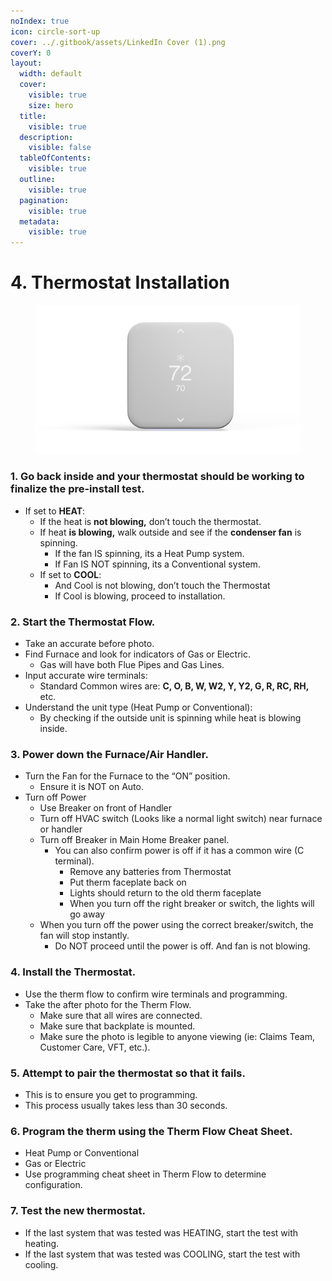 ```yaml
---
noIndex: true
icon: circle-sort-up
cover: ../.gitbook/assets/LinkedIn Cover (1).png
coverY: 0
layout:
  width: default
  cover:
    visible: true
    size: hero
  title:
    visible: true
  description:
    visible: false
  tableOfContents:
    visible: true
  outline:
    visible: true
  pagination:
    visible: true
  metadata:
    visible: true
---
```


# 4. Thermostat Installation

<div align="left"><figure><img src="../.gitbook/assets/web_use-Therm-Swappable1.jpg" alt="" width="563"><figcaption></figcaption></figure></div>

### 1. Go back inside and your thermostat should be working to finalize the pre-install test.

* If set to **HEAT**:
  * If the heat is **not blowing,** don’t touch the thermostat.
  * If heat **is blowing,** walk outside and see if the **condenser fan** is spinning.
    * If the fan IS spinning, its a Heat Pump system.
    * If Fan IS NOT spinning, its a Conventional system.
  * If set to **COOL**:
    * And Cool is not blowing, don’t touch the Thermostat
    * If Cool is blowing, proceed to installation.

### 2. Start the Thermostat Flow.

* Take an accurate before photo.
* Find Furnace and look for indicators of Gas or Electric.
  * Gas will have both Flue Pipes and Gas Lines.
* Input accurate wire terminals:
  * Standard Common wires are: **C, O, B, W, W2, Y, Y2, G, R, RC, RH,** etc.
* Understand the unit type (Heat Pump or Conventional):
  * By checking if the outside unit is spinning while heat is blowing inside.

### 3. Power down the Furnace/Air Handler.

* Turn the Fan for the Furnace to the “ON” position.
  * Ensure it is NOT on Auto.
* Turn off Power
  * Use Breaker on front of Handler
  * Turn off HVAC switch (Looks like a normal light switch) near furnace or handler
  * Turn off Breaker in Main Home Breaker panel.&#x20;
    * You can also confirm power is off if it has a common wire (C terminal).
      * Remove any batteries from Thermostat
      * Put therm faceplate back on
      * Lights should return to the old therm faceplate
      * When you turn off the right breaker or switch, the lights will go away
  * When you turn off the power using the correct breaker/switch, the fan will stop instantly.
    * Do NOT proceed until the power is off. And fan is not blowing.

### 4. Install the Thermostat.

* Use the therm flow to confirm wire terminals and programming.
* Take the after photo for the Therm Flow.
  * Make sure that all wires are connected.
  * Make sure that backplate is mounted.
  * Make sure the photo is legible to anyone viewing (ie: Claims Team, Customer Care, VFT, etc.).

### 5. Attempt to pair the thermostat so that it fails.

* This is to ensure you get to programming.
* This process usually takes less than 30 seconds.

### 6. Program the therm using the Therm Flow Cheat Sheet.

* Heat Pump or Conventional
* Gas or Electric
* Use programming cheat sheet in Therm Flow to determine configuration.

### 7. Test the new thermostat.

* If the last system that was tested was HEATING, start the test with heating.
* If the last system that was tested was COOLING, start the test with cooling.

